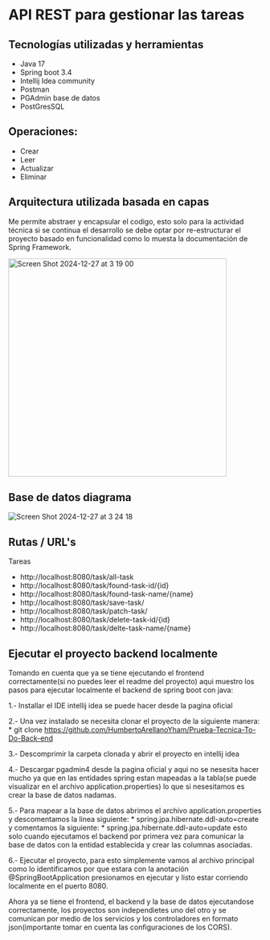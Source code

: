 # API REST para gestionar las tareas

## Tecnologías utilizadas y herramientas
  * Java 17
  * Spring boot 3.4
  * Intellij Idea community
  * Postman
  * PGAdmin base de datos
  * PostGresSQL 

## Operaciones:
  * Crear
  * Leer
  * Actualizar
  * Eliminar

## Arquitectura utilizada basada en capas
Me permite abstraer y encapsular el codigo, esto solo para la actividad técnica si se continua el desarrollo 
se debe optar por re-estructurar el proyecto basado en funcionalidad como lo muesta la documentación de Spring Framework.

<img width="434" alt="Screen Shot 2024-12-27 at 3 19 00" src="https://github.com/user-attachments/assets/dab83fe3-3e42-4071-a49d-d82ecbb3ec11" />

## Base de datos diagrama
![Screen Shot 2024-12-27 at 3 24 18](https://github.com/user-attachments/assets/2099af70-dabb-493b-9c19-f963f37d34b3)

## Rutas / URL's
Tareas
  * http://localhost:8080/task/all-task
  * http://localhost:8080/task/found-task-id/{id}
  * http://localhost:8080/task/found-task-name/{name}
  * http://localhost:8080/task/save-task/
  * http://localhost:8080/task/patch-task/
  * http://localhost:8080/task/delete-task-id/{id}
  * http://localhost:8080/task/delte-task-name/{name}

## Ejecutar el proyecto backend localmente
Tomando en cuenta que ya se tiene ejecutando el frontend correctamente(si no puedes leer el readme del proyecto) aqui muestro
los pasos para ejecutar localmente el backend de spring boot con java:

  1.- Installar el IDE intellij idea se puede hacer desde la pagina oficial
  
  2.- Una vez instalado se necesita clonar el proyecto de la siguiente manera:
      * git clone https://github.com/HumbertoArellanoYham/Prueba-Tecnica-To-Do-Back-end

  3.- Descomprimir la carpeta clonada y abrir el proyecto en intellij idea

  4.- Descargar pgadmin4 desde la pagina oficial y aqui no se nesesita hacer mucho ya que en las entidades
      spring estan mapeadas a la tabla(se puede visualizar en el archivo application.properties) lo que si 
      nesesitamos es crear la base de datos nadamas.

  5.- Para mapear a la base de datos abrimos el archivo application.properties y descomentamos la linea siguiente:
          * spring.jpa.hibernate.ddl-auto=create
      y comentamos la siguiente:
          * spring.jpa.hibernate.ddl-auto=update
      esto solo cuando ejecutamos el backend por primera vez para comunicar la base de datos con la entidad establecida y crear las 
      columnas asociadas.

  6.- Ejecutar el proyecto, para esto simplemente vamos al archivo principal como lo identificamos por que estara con la anotación @SpringBootApplication
      presionamos en ejecutar y listo estar corriendo localmente en el puerto 8080.

Ahora ya se tiene el frontend, el backend y la base de datos ejecutandose correctamente, los proyectos son independietes uno del otro y se comunican por 
medio de los servicios y los controladores en formato json(importante tomar en cuenta las configuraciones de los CORS).
        

